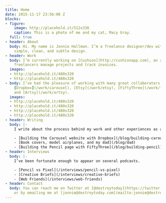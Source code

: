 ```yaml
---
title: Home
date: 2015-11-17 23:56:00 Z
blocks:
- figure:
    image: http://placehold.it/512x336
    caption: This is a photo of me and my cat, Macy Gray.
  full: true
- header: About
  body: Hi. My name is Jonnie Hallman. I’m a freelance designer/dev with a focus on
    simple, clean, and subtle design.
- header: Work
  body: I’m currently working on [Cushion](http://cushionapp.com), an app to help
    freelancers manage projects and track invoices.
  images:
  - http://placehold.it/480x320
  - http://placehold.it/480x320
- body: I’ve had the pleasure of working with many great collaborators, like [Casper](/work/casper),
    [Dropbox](/work/carousel), [Etsy](/work/etsy), [FiftyThree](/work/fiftythree-pencil),
    and [Artsy](/work/artsy).
  images:
  - http://placehold.it/480x320
  - http://placehold.it/480x320
  - http://placehold.it/480x320
  - http://placehold.it/480x320
- header: Writing
  body: |-
    I write about the process behind my work and other experiences as a freelancer.

    - [Building the Carousel website with Dropbox](/blog/building-carousel)
    - [Book covers, model airplanes, and my dad](/blog/dad)
    - [Building the Pencil page with FiftyThree](/blog/building-pencil)
- header: Interviews
  body: |-
    I’ve been fortunate enough to appear on several podcasts.

    - [Pencil vs Pixel](/interviews/pencil-vs-pixel)
    - [Creative Briefs](/interviews/creative-briefs)
    - [Web Friends](/interviews/web-friends)
- header: Contact
  body: You can reach me on Twitter at [@destroytoday](https://twitter.com/destroytoday)
    or by emailing me at [jonnie@destroytoday.com](mailto:jonnie@destroytoday.com).
---
```


